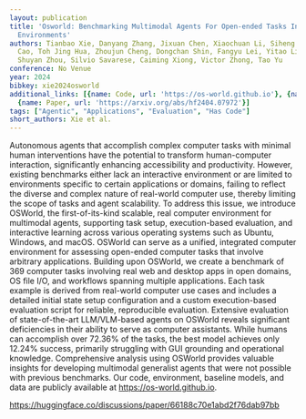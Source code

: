 ```yaml
---
layout: publication
title: 'Osworld: Benchmarking Multimodal Agents For Open-ended Tasks In Real Computer
  Environments'
authors: Tianbao Xie, Danyang Zhang, Jixuan Chen, Xiaochuan Li, Siheng Zhao, Ruisheng
  Cao, Toh Jing Hua, Zhoujun Cheng, Dongchan Shin, Fangyu Lei, Yitao Liu, Yiheng Xu,
  Shuyan Zhou, Silvio Savarese, Caiming Xiong, Victor Zhong, Tao Yu
conference: No Venue
year: 2024
bibkey: xie2024osworld
additional_links: [{name: Code, url: 'https://os-world.github.io'}, {name: Code, url: 'https://huggingface.co/discussions/paper/66188c70e1abd2f76dab97bb'},
  {name: Paper, url: 'https://arxiv.org/abs/hf2404.07972'}]
tags: ["Agentic", "Applications", "Evaluation", "Has Code"]
short_authors: Xie et al.
---
```

Autonomous agents that accomplish complex computer tasks with minimal human interventions have the potential to transform human-computer interaction, significantly enhancing accessibility and productivity. However, existing benchmarks either lack an interactive environment or are limited to environments specific to certain applications or domains, failing to reflect the diverse and complex nature of real-world computer use, thereby limiting the scope of tasks and agent scalability. To address this issue, we introduce OSWorld, the first-of-its-kind scalable, real computer environment for multimodal agents, supporting task setup, execution-based evaluation, and interactive learning across various operating systems such as Ubuntu, Windows, and macOS. OSWorld can serve as a unified, integrated computer environment for assessing open-ended computer tasks that involve arbitrary applications. Building upon OSWorld, we create a benchmark of 369 computer tasks involving real web and desktop apps in open domains, OS file I/O, and workflows spanning multiple applications. Each task example is derived from real-world computer use cases and includes a detailed initial state setup configuration and a custom execution-based evaluation script for reliable, reproducible evaluation. Extensive evaluation of state-of-the-art LLM/VLM-based agents on OSWorld reveals significant deficiencies in their ability to serve as computer assistants. While humans can accomplish over 72.36% of the tasks, the best model achieves only 12.24% success, primarily struggling with GUI grounding and operational knowledge. Comprehensive analysis using OSWorld provides valuable insights for developing multimodal generalist agents that were not possible with previous benchmarks. Our code, environment, baseline models, and data are publicly available at https://os-world.github.io.

https://huggingface.co/discussions/paper/66188c70e1abd2f76dab97bb